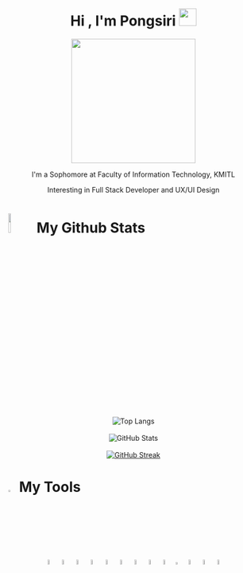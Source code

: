 <h1 align="center">Hi , I'm Pongsiri <img src="https://media.giphy.com/media/hvRJCLFzcasrR4ia7z/giphy.gif" width="35"></h1>

<div align="center">  
  
<img src="https://c.tenor.com/gocd3PIxfPcAAAAd/anya-forger-spy-x-family.gif" width="250" height="250"/>
<p>I'm a Sophomore at Faculty of Information Technology, KMITL</p>
<p></p>Interesting in Full Stack Developer and UX/UI Design
  
</div>

<div>
<h1><img width="10%" src="https://i.pinimg.com/originals/8e/19/b7/8e19b7a62918568080fc4f09ef8d3184.gif" /> My Github Stats</h1>
  
<div align="center">   

![Top Langs](https://github-readme-stats.vercel.app/api/top-langs/?username=ipxz-p&theme=radical&text_color=ffffff&bg_color=000000&title_color=f7d747&layout=compact)  
<br />
![GitHub Stats](https://github-readme-stats.vercel.app/api?username=ipxz-p&theme=radical&show_icons=true&text_color=ffffff&bg_color=000000&title_color=f7d747&border_color=f7d747)
<br />
<br />
[![GitHub Streak](http://github-readme-streak-stats.herokuapp.com?user=ipxz-p&theme=highcontrast&background=000000&ring=FFFC1F)](https://git.io/streak-stats)

</div>
</div>

<div>
<h1><img width="3%" src="https://cdn-icons.flaticon.com/png/512/807/premium/807262.png?token=exp=1656612634~hmac=fb3d98d914975c0bc3d3e8efff2376ea" /> My Tools</h1>
 <div align="center">
  <img width="5%" src="https://cdn-icons-png.flaticon.com/512/5968/5968267.png" />
  <img width="5%" src="https://cdn-icons-png.flaticon.com/512/5968/5968242.png" />
  <img width="5%" src="https://cdn-icons-png.flaticon.com/512/5968/5968292.png" />
  <img width="5%" src="https://cdn-icons-png.flaticon.com/512/1126/1126012.png" />
  <img width="5%" src="https://cdn.iconscout.com/icon/free/png-256/vue-282497.png" />
  <img width="5%" src="https://poompongphun.github.io/images/icon/vuetify.png" />
  <img width="5%" src="http://www.thaiall.com/java/bootstrap-stack.png" />
  <img width="5%" src="https://avatars.githubusercontent.com/u/67109815?v=4&s=400" />
  <img width="5%" src="https://www.linaro.org/generated/assets/images/content/windows_on_arm/nodeJS-351-7195f2.png" />
  <img width="3.5%" src="https://seeklogo.com/images/F/firebase-logo-402F407EE0-seeklogo.com.png" />
  <img width="5%" src="https://upload.wikimedia.org/wikipedia/commons/thumb/c/c3/Python-logo-notext.svg/2048px-Python-logo-notext.svg.png" />
  <img width="5%" src="https://cms-assets.tutsplus.com/uploads/users/780/posts/39427/image-upload/68747470733a2f2f6769746875622e7375726d6f6e2e6d652f696d616765732f636f6d6d6f6e2f7377697065722d6c6f676f2e737667.svg" />
  <img width="5%" src="https://scrollrevealjs.org/img/share.png" />
 </div>
</div>
